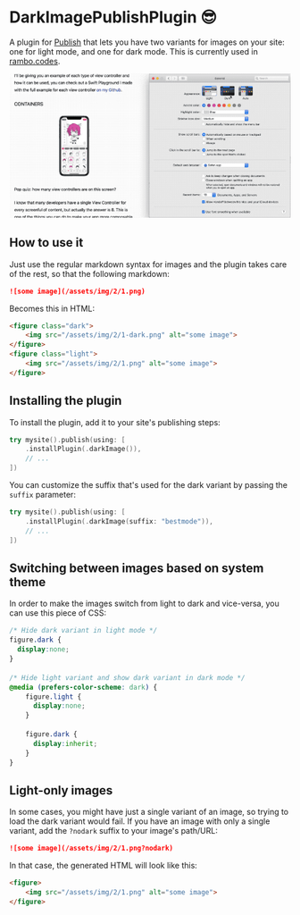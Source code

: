 # DarkImagePublishPlugin 😎

A plugin for [Publish](https://github.com/JohnSundell/Publish) that lets you have two variants for images on your site: one for light mode, and one for dark mode. This is currently used in [rambo.codes](https://rambo.codes).

![demo](./demo.gif)

## How to use it

Just use the regular markdown syntax for images and the plugin takes care of the rest, so that the following markdown:

```markdown
![some image](/assets/img/2/1.png)
```

Becomes this in HTML:

```html
<figure class="dark">
    <img src="/assets/img/2/1-dark.png" alt="some image">
</figure>
<figure class="light">
    <img src="/assets/img/2/1.png" alt="some image">
</figure>
```

## Installing the plugin

To install the plugin, add it to your site's publishing steps:

```swift
try mysite().publish(using: [
    .installPlugin(.darkImage()),
    // ...
])
```

You can customize the suffix that's used for the dark variant by passing the `suffix` parameter:

```swift
try mysite().publish(using: [
    .installPlugin(.darkImage(suffix: "bestmode")),
    // ...
])
```

## Switching between images based on system theme

In order to make the images switch from light to dark and vice-versa, you can use this piece of CSS:

```css
/* Hide dark variant in light mode */
figure.dark {
  display:none;
}

/* Hide light variant and show dark variant in dark mode */
@media (prefers-color-scheme: dark) {
    figure.light {
      display:none;
    }
  
    figure.dark {
      display:inherit;
    }
}
```

## Light-only images

In some cases, you might have just a single variant of an image, so trying to load the dark variant would fail. If you have an image with only a single variant, add the `?nodark` suffix to your image's path/URL:

```markdown
![some image](/assets/img/2/1.png?nodark)
```

In that case, the generated HTML will look like this:

```html
<figure>
    <img src="/assets/img/2/1.png" alt="some image">
</figure>
```